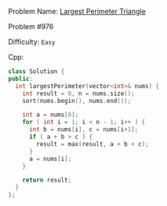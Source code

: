 Problem Name: [Largest Perimeter Triangle](https://leetcode.com/problems/largest-perimeter-triangle/)

Problem #976

Difficulty: `Easy`

Cpp:

```cpp
class Solution {
public:
  int largestPerimeter(vector<int>& nums) {
    int result = 0, n = nums.size();
    sort(nums.begin(), nums.end());

    int a = nums[0];
    for ( int i = 1; i < n - 1; i++ ) {
      int b = nums[i], c = nums[i+1];
      if ( a + b > c ) {
        result = max(result, a + b + c);
      }
      a = nums[i];
    }

    return result;
  }
};
```
